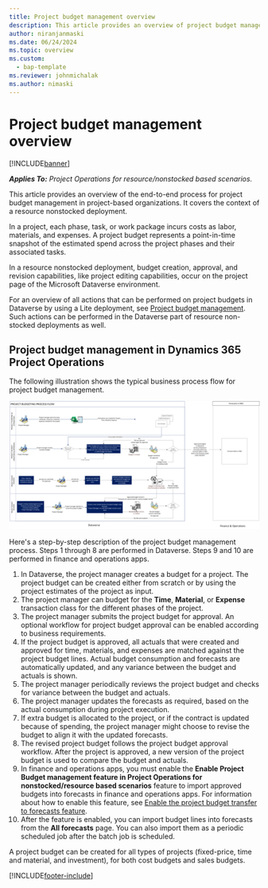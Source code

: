 ```yaml
---
title: Project budget management overview
description: This article provides an overview of project budget management in resource nonstocked deployments.
author: niranjanmaski
ms.date: 06/24/2024
ms.topic: overview
ms.custom: 
  - bap-template
ms.reviewer: johnmichalak
ms.author: nimaski
---
```


# Project budget management overview

[!INCLUDE[banner](../includes/banner.md)]

_**Applies To:** Project Operations for resource/nonstocked based scenarios._

This article provides an overview of the end-to-end process for project budget management in project-based organizations. It covers the context of a resource nonstocked deployment.

In a project, each phase, task, or work package incurs costs as labor, materials, and expenses. A project budget represents a point-in-time snapshot of the estimated spend across the project phases and their associated tasks.

In a resource nonstocked deployment, budget creation, approval, and revision capabilities, like project editing capabilities, occur on the project page of the Microsoft Dataverse environment.

For an overview of all actions that can be performed on project budgets in Dataverse by using a Lite deployment, see [Project budget management](../pro/budget/projectbudgetmanagement.md). Such actions can be performed in the Dataverse part of resource non-stocked deployments as well.

## Project budget management in Dynamics 365 Project Operations

The following illustration shows the typical business process flow for project budget management.

![Business process flow diagram for project budget management in Project Operations.](media/1-Budgetmanagementoverviewresourcenonstocked.png)

Here's a step-by-step description of the project budget management process. Steps 1 through 8 are performed in Dataverse. Steps 9 and 10 are performed in finance and operations apps.

1. In Dataverse, the project manager creates a budget for a project. The project budget can be created either from scratch or by using the project estimates of the project as input.
1. The project manager can budget for the **Time**, **Material**, or **Expense** transaction class for the different phases of the project.
1. The project manager submits the project budget for approval. An optional workflow for project budget approval can be enabled according to business requirements.
1. If the project budget is approved, all actuals that were created and approved for time, materials, and expenses are matched against the project budget lines. Actual budget consumption and forecasts are automatically updated, and any variance between the budget and actuals is shown.
1. The project manager periodically reviews the project budget and checks for variance between the budget and actuals.
1. The project manager updates the forecasts as required, based on the actual consumption during project execution.
1. If extra budget is allocated to the project, or if the contract is updated because of spending, the project manager might choose to revise the budget to align it with the updated forecasts.
1. The revised project budget follows the project budget approval workflow. After the project is approved, a new version of the project budget is used to compare the budget and actuals.
1. In finance and operations apps, you must enable the **Enable Project Budget management feature in Project Operations for nonstocked/resource based scenarios** feature to import approved budgets into forecasts in finance and operations apps. For information about how to enable this feature, see [Enable the project budget transfer to forecasts feature](transfer-budgets-to-forecasts.md#enable-the-project-budget-transfer-to-forecasts-feature).
1. After the feature is enabled, you can import budget lines into forecasts from the **All forecasts** page. You can also import them as a periodic scheduled job after the batch job is scheduled.

A project budget can be created for all types of projects (fixed-price, time and material, and investment), for both cost budgets and sales budgets.

[!INCLUDE[footer-include](../includes/footer-banner.md)]
